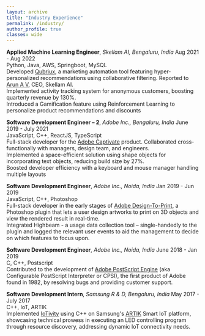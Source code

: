 ```yaml
---
layout: archive
title: "Industry Experience"
permalink: /industry/
author_profile: true
classes: wide
---
```


**Applied Machine Learning Engineer**, *Skellam AI, Bengaluru, India* <span class="pull-right">Aug 2021 - Aug 2022</span>  
<span class="small-grey"><i class="fas fa-tools" aria-hidden="true"></i> Python, Java, AWS, Springboot, MySQL</span>  
Developed [Qubriux](https://www.qubriux.com/), a marketing automation tool featuring hyper-personalized recommendations using collaborative filtering. Reported to [Arun A V](https://www.linkedin.com/in/arunveettil/), CEO, Skellam AI.
<br><i class="fas fa-plus small-grey"></i> Implemented activity tracking system for anonymous customers, boosting quarterly revenue by 130%.
<br><i class="fas fa-plus small-grey"></i> Introduced a Gamification feature using Reinforcement Learning to personalize product recommendations and discounts

**Software Development Engineer – 2**, *Adobe Inc., Bengaluru, India* <span class="pull-right">June 2019 - July 2021</span>  
<span class="small-grey"><i class="fas fa-tools" aria-hidden="true"></i> JavaScript, C++, ReactJS, TypeScript</span>  
Full-stack developer for the [Adobe Captivate](https://www.adobe.com/products/captivate.html) product. Collaborated cross-functionally with managers, design team, and engineers.
<br><i class="fas fa-plus small-grey"></i> Implemented a space-efficient solution using shape objects for incorporating text objects, reducing build size by 27%.
<br><i class="fas fa-plus small-grey"></i> Boosted developer efficiency with a keyboard and mouse manager handling multiple layouts

**Software Development Engineer**, *Adobe Inc., Noida, India* <span class="pull-right">Jan 2019 - Jun 2019</span>  
<span class="small-grey"><i class="fas fa-tools" aria-hidden="true"></i> JavaScript, C++, Photoshop</span>  
Full-stack developer in the early stages of [Adobe Design-To-Print](https://exchange.adobe.com/apps/cc/103122/adobe-design-to-print), a Photoshop plugin that lets a user design artworks to print on 3D objects and view the rendered result in real-time.
<br><i class="fas fa-plus small-grey"></i> Integrated Highbeam - a usage data collection tool – single-handedly to the plugin and logged the relevant user events to aid the management to decide on which features to focus upon.

**Software Development Engineer**, *Adobe Inc., Noida, India* <span class="pull-right">June 2018 - Jan 2019</span>  
<span class="small-grey"><i class="fas fa-tools" aria-hidden="true"></i> C, C++, Postscript</span>  
Contributed to the development of [Adobe PostScript Engine](https://www.adobe.com/products/EmbeddedPrintEngine.html) (aka Configurable PostScript Interpreter or CPSI), the first product of Adobe found in 1982, by resolving bugs and providing customer support.

**Software Development Intern**, *Samsung R & D, Bengaluru, India* <span class="pull-right">May 2017 - July 2017</span>  
<span class="small-grey"><i class="fas fa-tools" aria-hidden="true"></i> C++, IoT, ARTIK</span>  
Implemented [IoTivity](https://iotivity.org/) using C++ on Samsung's [ARTIK](https://news.samsung.com/global/samsung-introduces-new-artik-secure-iot-modules-and-security-services-to-deliver-comprehensive-device-to-cloud-protection-for-iot) Smart IoT platform, showcasing technical prowess in executing an LED controlling program through resource discovery, addressing dynamic IoT connectivity needs.